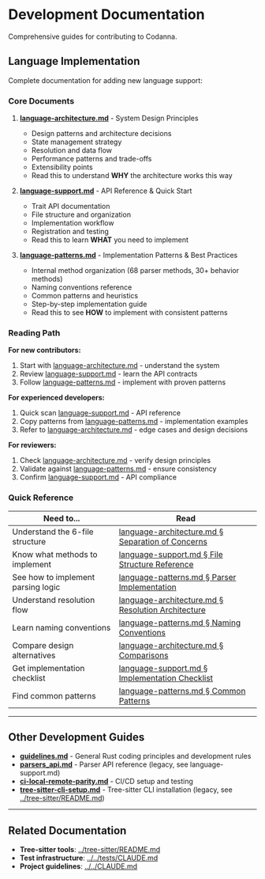 # Development Documentation

Comprehensive guides for contributing to Codanna.

## Language Implementation

Complete documentation for adding new language support:

### Core Documents

1. **[language-architecture.md](./language-architecture.md)** - System Design Principles
   - Design patterns and architecture decisions
   - State management strategy
   - Resolution and data flow
   - Performance patterns and trade-offs
   - Extensibility points
   - Read this to understand **WHY** the architecture works this way

2. **[language-support.md](./language-support.md)** - API Reference & Quick Start
   - Trait API documentation
   - File structure and organization
   - Implementation workflow
   - Registration and testing
   - Read this to learn **WHAT** you need to implement

3. **[language-patterns.md](./language-patterns.md)** - Implementation Patterns & Best Practices
   - Internal method organization (68 parser methods, 30+ behavior methods)
   - Naming conventions reference
   - Common patterns and heuristics
   - Step-by-step implementation guide
   - Read this to see **HOW** to implement with consistent patterns

### Reading Path

**For new contributors:**
1. Start with [language-architecture.md](./language-architecture.md) - understand the system
2. Review [language-support.md](./language-support.md) - learn the API contracts
3. Follow [language-patterns.md](./language-patterns.md) - implement with proven patterns

**For experienced developers:**
1. Quick scan [language-support.md](./language-support.md) - API reference
2. Copy patterns from [language-patterns.md](./language-patterns.md) - implementation examples
3. Refer to [language-architecture.md](./language-architecture.md) - edge cases and design decisions

**For reviewers:**
1. Check [language-architecture.md](./language-architecture.md) - verify design principles
2. Validate against [language-patterns.md](./language-patterns.md) - ensure consistency
3. Confirm [language-support.md](./language-support.md) - API compliance

### Quick Reference

| Need to... | Read |
|------------|------|
| Understand the 6-file structure | [language-architecture.md § Separation of Concerns](./language-architecture.md) |
| Know what methods to implement | [language-support.md § File Structure Reference](./language-support.md) |
| See how to implement parsing logic | [language-patterns.md § Parser Implementation](./language-patterns.md) |
| Understand resolution flow | [language-architecture.md § Resolution Architecture](./language-architecture.md) |
| Learn naming conventions | [language-patterns.md § Naming Conventions](./language-patterns.md) |
| Compare design alternatives | [language-architecture.md § Comparisons](./language-architecture.md) |
| Get implementation checklist | [language-support.md § Implementation Checklist](./language-support.md) |
| Find common patterns | [language-patterns.md § Common Patterns](./language-patterns.md) |

---

## Other Development Guides

- **[guidelines.md](./guidelines.md)** - General Rust coding principles and development rules
- **[parsers_api.md](./parsers_api.md)** - Parser API reference (legacy, see language-support.md)
- **[ci-local-remote-parity.md](./ci-local-remote-parity.md)** - CI/CD setup and testing
- **[tree-sitter-cli-setup.md](./tree-sitter-cli-setup.md)** - Tree-sitter CLI installation (legacy, see [../tree-sitter/README.md](../tree-sitter/README.md))

---

## Related Documentation

- **Tree-sitter tools**: [../tree-sitter/README.md](../tree-sitter/README.md)
- **Test infrastructure**: [../../tests/CLAUDE.md](../../tests/CLAUDE.md)
- **Project guidelines**: [../../CLAUDE.md](../../CLAUDE.md)
